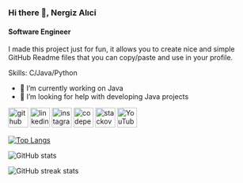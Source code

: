 ### Hi there 👋, Nergiz Alıci
#### Software Engineer
I made this project just for fun, it allows you to create nice and simple GitHub Readme files that you can copy/paste and use in your profile.

Skills: C/Java/Python

- 🔭 I’m currently working on Java 
- 🤔 I’m looking for help with developing Java projects 


[<img src='https://cdn.jsdelivr.net/npm/simple-icons@3.0.1/icons/github.svg' alt='github' height='40'>](https://github.com/nergizal)  [<img src='https://cdn.jsdelivr.net/npm/simple-icons@3.0.1/icons/linkedin.svg' alt='linkedin' height='40'>](https://www.linkedin.com/in/nergiz/)  [<img src='https://cdn.jsdelivr.net/npm/simple-icons@3.0.1/icons/instagram.svg' alt='instagram' height='40'>](https://www.instagram.com/_nergiiz22/)  [<img src='https://cdn.jsdelivr.net/npm/simple-icons@3.0.1/icons/codepen.svg' alt='codepen' height='40'>](https://codepen.io/nergiz)  [<img src='https://cdn.jsdelivr.net/npm/simple-icons@3.0.1/icons/stackoverflow.svg' alt='stackoverflow' height='40'>](https://stackoverflow.com/users/nergiz)  [<img src='https://cdn.jsdelivr.net/npm/simple-icons@3.0.1/icons/youtube.svg' alt='YouTube' height='40'>](https://www.youtube.com/channel/nergiz)  

[![Top Langs](https://github-readme-stats.vercel.app/api/top-langs/?username=nergizal)](https://github.com/anuraghazra/github-readme-stats)

![GitHub stats](https://github-readme-stats.vercel.app/api?username=nergizal&show_icons=true)  

![GitHub streak stats](https://streak-stats.demolab.com/?user=nergizal)  


